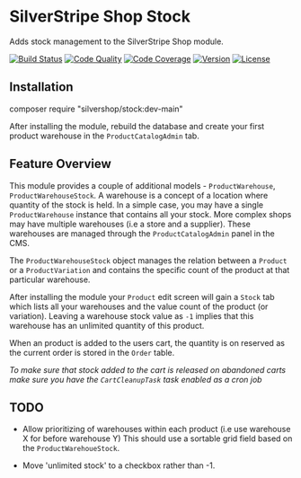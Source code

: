 # SilverStripe Shop Stock

Adds stock management to the SilverStripe Shop module.

[![Build Status](http://img.shields.io/travis/silvershop/silvershop-stock.svg?style=flat-square)](https://travis-ci.org/silvershop/silvershop-stock)
[![Code Quality](http://img.shields.io/scrutinizer/g/silvershop/silvershop-stock.svg?style=flat-square)](https://scrutinizer-ci.com/g/silvershop/silvershop-stock)
[![Code Coverage](http://img.shields.io/scrutinizer/coverage/g/silvershop/silvershop-stock.svg?style=flat-square)](https://scrutinizer-ci.com/g/silvershop/silvershop-stock)
[![Version](http://img.shields.io/packagist/v/silvershop/stock.svg?style=flat-square)](https://packagist.org/packages/silvershop/stock)
[![License](http://img.shields.io/packagist/l/silvershop/stock.svg?style=flat-square)](LICENSE.md)


## Installation

composer require "silvershop/stock:dev-main"

After installing the module, rebuild the database and create your first product
warehouse in the `ProductCatalogAdmin` tab.

## Feature Overview

This module provides a couple of additional models - `ProductWarehouse`,
`ProductWarehouseStock`. A warehouse is a concept of a location where quantity
of the stock is held. In a simple case, you may have a single `ProductWarehouse`
instance that contains all your stock. More complex shops may have multiple
warehouses (i.e a store and a supplier). These warehouses are managed through
the `ProductCatalogAdmin` panel in the CMS.

The `ProductWarehouseStock` object manages the relation between a `Product` or a
`ProductVariation` and contains the specific count of the product at that
particular warehouse.

After installing the module your `Product` edit screen will gain a `Stock` tab
which lists all your warehouses and the value count of the product (or
variation). Leaving a warehouse stock value as `-1` implies that this warehouse
has an unlimited quantity of this product.

When an product is added to the users cart, the quantity is on reserved as the
current order is stored in the `Order` table.

*To make sure that stock added to the cart is released on abandoned carts make
sure you have the `CartCleanupTask` task enabled as a cron job*


## TODO

* Allow prioritizing of warehouses within each product (i.e use warehouse X for
before warehouse Y) This should use a sortable grid field based on the
`ProductWarehoueStock`.

* Move 'unlimited stock' to a checkbox rather than -1.
